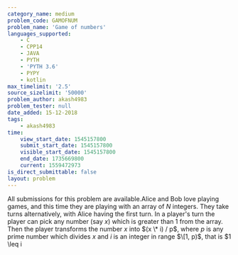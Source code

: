 ```yaml
---
category_name: medium
problem_code: GAMOFNUM
problem_name: 'Game of numbers'
languages_supported:
    - C
    - CPP14
    - JAVA
    - PYTH
    - 'PYTH 3.6'
    - PYPY
    - kotlin
max_timelimit: '2.5'
source_sizelimit: '50000'
problem_author: akash4983
problem_tester: null
date_added: 15-12-2018
tags:
    - akash4983
time:
    view_start_date: 1545157800
    submit_start_date: 1545157800
    visible_start_date: 1545157800
    end_date: 1735669800
    current: 1559472973
is_direct_submittable: false
layout: problem
---
```

All submissions for this problem are available.Alice and Bob love playing games, and this time they are playing with an array of $N$ integers. They take turns alternatively, with Alice having the first turn. In a player's turn the player can pick any number (say $x$) which is greater than 1 from the array. Then the player transforms the number $x$ into $(x \* i) / p$, where $p$ is any prime number which divides $x$ and $i$ is an integer in range $\[1, p)$, that is $1 \\leq i
